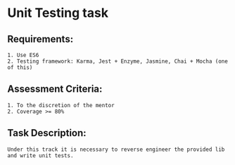 # Unit Testing task

## Requirements:
``` 
1. Use ES6
2. Testing framework: Karma, Jest + Enzyme, Jasmine, Chai + Mocha (one of this)
``` 

## Assessment Criteria:
``` 
1. To the discretion of the mentor
2. Coverage >= 80%
``` 

## Task Description:
``` 
Under this track it is necessary to reverse engineer the provided lib and write unit tests.
``` 
